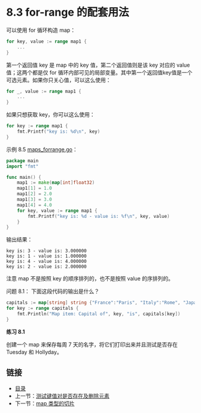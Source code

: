 # 8.3 for-range 的配套用法

可以使用 for 循环构造 map：

```go
for key, value := range map1 {
    ...
}
```

第一个返回值 key 是 map 中的 key 值，第二个返回值则是该 key 对应的 value 值；这两个都是仅 for 循环内部可见的局部变量。其中第一个返回值key值是一个可选元素。如果你只关心值，可以这么使用：

```go
for _, value := range map1 {
    ...
}
```

如果只想获取 key，你可以这么使用：

```go
for key := range map1 {
    fmt.Printf("key is: %d\n", key)
}
```

示例 8.5 [maps\_forrange.go](https://github.com/codeSu97/the-way-to-go_ZH_CN/tree/cb9c3473071aa65151922c4b563acfdbbf0b71e5/eBook/examples/chapter_8/maps_forrange.go)：

```go
package main
import "fmt"

func main() {
    map1 := make(map[int]float32)
    map1[1] = 1.0
    map1[2] = 2.0
    map1[3] = 3.0
    map1[4] = 4.0
    for key, value := range map1 {
        fmt.Printf("key is: %d - value is: %f\n", key, value)
    }
}
```

输出结果：

```text
key is: 3 - value is: 3.000000
key is: 1 - value is: 1.000000
key is: 4 - value is: 4.000000
key is: 2 - value is: 2.000000
```

注意 map 不是按照 key 的顺序排列的，也不是按照 value 的序排列的。

问题 8.1： 下面这段代码的输出是什么？

```go
capitals := map[string] string {"France":"Paris", "Italy":"Rome", "Japan":"Tokyo" }
for key := range capitals {
    fmt.Println("Map item: Capital of", key, "is", capitals[key])
}
```

**练习 8.1**

创建一个 map 来保存每周 7 天的名字，将它们打印出来并且测试是否存在 Tuesday 和 Hollyday。

## 链接

* [目录](directory.md)
* 上一节：[测试键值对是否存在及删除元素](08.2.md)
* 下一节：[map 类型的切片](08.4.md)

